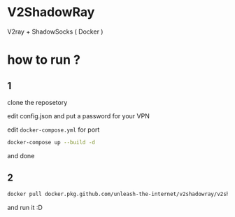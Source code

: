 # V2ShadowRay
V2ray + ShadowSocks ( Docker )


# how to run ?

## 1

clone the reposetory 

edit config.json and put a password for your VPN

edit `docker-compose.yml` for port

```bash
docker-compose up --build -d
```

and done

## 2 

```bash
docker pull docker.pkg.github.com/unleash-the-internet/v2shadowray/v2shadowray:latest
```

and run it :D